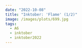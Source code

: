 ```yaml
---
date: "2022-10-08"
title: "Inktober: 'Flame' (1/2)"
image: /images/plots/699.jpg
tags:
  - A6
  - inktober
  - inktober2022
---
```

